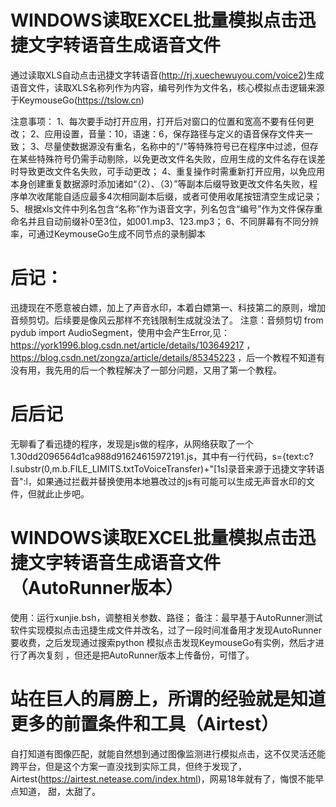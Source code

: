 # WINDOWS读取EXCEL批量模拟点击迅捷文字转语音生成语音文件
通过读取XLS自动点击迅捷文字转语音(http://rj.xuechewuyou.com/voice2)生成语音文件，读取XLS名称列作为内容，编号列作为文件名，核心模拟点击逻辑来源于KeymouseGo(https://tslow.cn)

注意事项：
1、每次要手动打开应用，打开后对窗口的位置和宽高不要有任何更改；
2、应用设置，音量：10，语速：6，保存路径与定义的语音保存文件夹一致；
3、尽量使数据源没有重名，名称中的"/"等特殊符号已在程序中过滤，但存在某些特殊符号仍需手动剔除，以免更改文件名失败，应用生成的文件名存在误差时导致更改文件名失败，可手动更改；
4、重复操作时需重新打开应用，以免应用本身创建重复数据源时添加诸如“（2）、（3）”等副本后缀导致更改文件名失败，程序单次收尾能自适应最多4次相同副本后缀，或者可使用收尾按钮清空生成记录；
5、根据xls文件中列名包含“名称”作为语音文字，列名包含“编号”作为文件保存重命名并且自动前缀补0至3位，如001.mp3、123.mp3；
6、不同屏幕有不同分辨率，可通过KeymouseGo生成不同节点的录制脚本

# 后记：
迅捷现在不愿意被白嫖，加上了声音水印，本着白嫖第一、科技第二的原则，增加音频剪切。后续要是像风云那样不充钱限制生成就没法了。
注意：音频剪切 from pydub import AudioSegment，使用中会产生Error,见：https://york1996.blog.csdn.net/article/details/103649217 ， https://blog.csdn.net/zongza/article/details/85345223 ，后一个教程不知道有没有用，我先用的后一个教程解决了一部分问题，又用了第一个教程。

# 后后记
无聊看了看迅捷的程序，发现是js做的程序，从网络获取了一个1.30dd2096564d1ca988d91624615972191.js，其中有一行代码，s={text:c?l.substr(0,m.b.FILE_LIMITS.txtToVoiceTransfer)+"[1s]录音来源于迅捷文字转语音":l，如果通过拦截并替换使用本地篡改过的js有可能可以生成无声音水印的文件，但就此止步吧。


# WINDOWS读取EXCEL批量模拟点击迅捷文字转语音生成语音文件（AutoRunner版本）

使用：运行xunjie.bsh，调整相关参数、路径；
备注：最早基于AutoRunner测试软件实现模拟点击迅捷生成文件并改名，过了一段时间准备用才发现AutoRunner要收费，之后发现通过搜索python 模拟点击发现KeymouseGo有实例，然后才进行了再次复刻
，但还是把AutoRunner版本上传备份，可惜了。

# 站在巨人的肩膀上，所谓的经验就是知道更多的前置条件和工具（Airtest）
自打知道有图像匹配，就能自然想到通过图像监测进行模拟点击，这不仅灵活还能跨平台，但是这个方案一直没找到实际工具，但终于发现了，Airtest(https://airtest.netease.com/index.html)，网易18年就有了，悔恨不能早点知道，
甜，太甜了。
